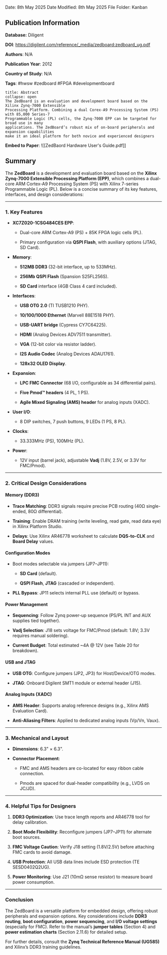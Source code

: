 Date: 8th May 2025
Date Modified: 8th May 2025
File Folder: Kanban
## Publication Information

**Database:** Diligent 

**DOI**: https://digilent.com/reference/_media/zedboard:zedboard_ug.pdf

**Authors**: N/A

**Publication Year**: 2012

**Country of Study**: N/A

**Tags**: #hwsw #zedboard #FPGA #developmentboard

```ad-abstract
title: Abstract
collapse: open
The ZedBoard is an evaluation and development board based on the Xilinx Zynq-7000 Extensible
Processing Platform. Combining a dual Corex-A9 Processing System (PS) with 85,000 Series-7
Programmable Logic (PL) cells, the Zynq-7000 EPP can be targeted for broad use in many
applications. The ZedBoard’s robust mix of on-board peripherals and expansion capabilities
make it an ideal platform for both novice and experienced designers
```


**Embed to Paper**: ![[ZedBaord Hardware User's Guide.pdf]]

## Summary

The **ZedBoard** is a development and evaluation board based on the **Xilinx Zynq-7000 Extensible Processing Platform (EPP)**, which combines a dual-core ARM Cortex-A9 Processing System (PS) with Xilinx 7-series Programmable Logic (PL). Below is a concise summary of its key features, interfaces, and design considerations:

---

### **1. Key Features**

- **XC7Z020-1CSG484CES EPP**:
    
    - Dual-core ARM Cortex-A9 (PS) + 85K FPGA logic cells (PL).
        
    - Primary configuration via **QSPI Flash**, with auxiliary options (JTAG, SD Card).
        
- **Memory**:
    
    - **512MB DDR3** (32-bit interface, up to 533MHz).
        
    - **256Mb QSPI Flash** (Spansion S25FL256S).
        
    - **SD Card** interface (4GB Class 4 card included).
        
- **Interfaces**:
    
    - **USB OTG 2.0** (TI TUSB1210 PHY).
        
    - **10/100/1000 Ethernet** (Marvell 88E1518 PHY).
        
    - **USB-UART bridge** (Cypress CY7C64225).
        
    - **HDMI** (Analog Devices ADV7511 transmitter).
        
    - **VGA** (12-bit color via resistor ladder).
        
    - **I2S Audio Codec** (Analog Devices ADAU1761).
        
    - **128x32 OLED Display**.
        
- **Expansion**:
    
    - **LPC FMC Connector** (68 I/O, configurable as 34 differential pairs).
        
    - **Five Pmod™ headers** (4 PL, 1 PS).
        
    - **Agile Mixed Signaling (AMS) header** for analog inputs (XADC).
        
- **User I/O**:
    
    - 8 DIP switches, 7 push buttons, 9 LEDs (1 PS, 8 PL).
        
- **Clocks**:
    
    - 33.333MHz (PS), 100MHz (PL).
        
- **Power**:
    
    - 12V input (barrel jack), adjustable **Vadj** (1.8V, 2.5V, or 3.3V for FMC/Pmod).
        

---

### **2. Critical Design Considerations**

#### **Memory (DDR3)**

- **Trace Matching**: DDR3 signals require precise PCB routing (40Ω single-ended, 80Ω differential).
    
- **Training**: Enable DRAM training (write leveling, read gate, read data eye) in Xilinx Platform Studio.
    
- **Delays**: Use Xilinx AR46778 worksheet to calculate **DQS-to-CLK** and **Board Delay** values.
    

#### **Configuration Modes**

- Boot modes selectable via jumpers (JP7–JP11):
    
    - **SD Card** (default).
        
    - **QSPI Flash**, **JTAG** (cascaded or independent).
        
- **PLL Bypass**: JP11 selects internal PLL use (default) or bypass.
    

#### **Power Management**

- **Sequencing**: Follow Zynq power-up sequence (PS/PL INT and AUX supplies tied together).
    
- **Vadj Selection**: J18 sets voltage for FMC/Pmod (default: 1.8V; 3.3V requires manual soldering).
    
- **Current Budget**: Total estimated ~4A @ 12V (see Table 20 for breakdown).
    

#### **USB and JTAG**

- **USB OTG**: Configure jumpers (JP2, JP3) for Host/Device/OTG modes.
    
- **JTAG**: Onboard Digilent SMT1 module or external header (J15).
    

#### **Analog Inputs (XADC)**

- **AMS Header**: Supports analog reference designs (e.g., Xilinx AMS Evaluation Card).
    
- **Anti-Aliasing Filters**: Applied to dedicated analog inputs (Vp/Vn, Vaux).
    

---

### **3. Mechanical and Layout**

- **Dimensions**: 6.3" × 6.3".
    
- **Connector Placement**:
    
    - FMC and AMS headers are co-located for easy ribbon cable connection.
        
    - Pmods are spaced for dual-header compatibility (e.g., LVDS on JC/JD).
        

---

### **4. Helpful Tips for Designers**

1. **DDR3 Optimization**: Use trace length reports and AR46778 tool for delay calibration.
    
2. **Boot Mode Flexibility**: Reconfigure jumpers (JP7–JP11) for alternate boot sources.
    
3. **FMC Voltage Caution**: Verify J18 setting (1.8V/2.5V) before attaching FMC cards to avoid damage.
    
4. **USB Protection**: All USB data lines include ESD protection (TE SESD0402Q2UG).
    
5. **Power Monitoring**: Use J21 (10mΩ sense resistor) to measure board power consumption.
    

---

### **Conclusion**

The ZedBoard is a versatile platform for embedded design, offering robust peripherals and expansion options. Key considerations include **DDR3 routing**, **boot configuration**, **power sequencing**, and **I/O voltage settings** (especially for FMC). Refer to the manual’s **jumper tables** (Section 4) and **power estimation charts** (Section 2.11.6) for detailed setup.

For further details, consult the **Zynq Technical Reference Manual (UG585)** and Xilinx’s DDR3 training guidelines.
